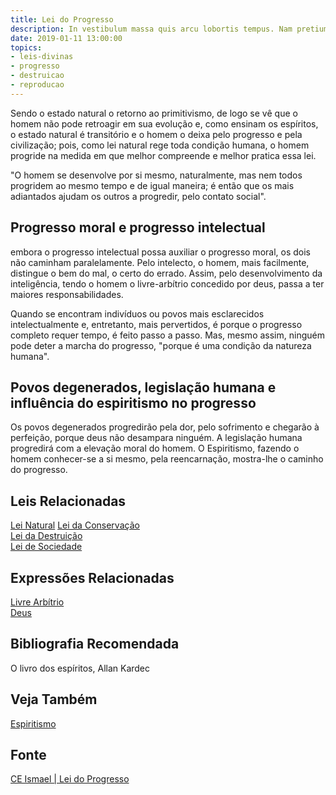 ```yaml
---
title: Lei do Progresso
description: In vestibulum massa quis arcu lobortis tempus. Nam pretium arcu in odio vulputate luctus.
date: 2019-01-11 13:00:00
topics: 
- leis-divinas
- progresso
- destruicao
- reproducao
---
```


Sendo o estado natural o retorno ao primitivismo, de logo se vê que o homem não
pode retroagir em sua evolução e, como ensinam os espíritos, o estado natural é
transitório e o homem o deixa pelo progresso e pela civilização; pois, como lei
natural rege toda condição humana, o homem progride na medida em que melhor
compreende e melhor pratica essa lei. 

"O homem se desenvolve por si mesmo, naturalmente, mas nem todos progridem ao
mesmo tempo e de igual maneira; é então que os mais adiantados ajudam os outros
a progredir, pelo contato social".

## Progresso moral e progresso intelectual
embora o progresso intelectual possa auxiliar o progresso moral, os dois não
caminham paralelamente. Pelo intelecto, o homem, mais facilmente, distingue o
bem do mal, o certo do errado. Assim, pelo desenvolvimento da inteligência,
tendo o homem o livre-arbítrio concedido por deus, passa a ter maiores
responsabilidades. 

Quando se encontram indivíduos ou povos mais esclarecidos intelectualmente e,
entretanto, mais pervertidos, é porque o progresso completo requer tempo, é
feito passo a passo. Mas, mesmo assim, ninguém pode deter a marcha do progresso,
"porque é uma condição da natureza humana".

## Povos degenerados, legislação humana e influência do espiritismo no progresso
Os povos degenerados progredirão pela dor, pelo sofrimento e chegarão à
perfeição, porque deus não desampara ninguém. A legislação humana progredirá com
a elevação moral do homem. O Espiritismo, fazendo o homem conhecer-se a si
mesmo, pela reencarnação, mostra-lhe o caminho do progresso. 



## Leis Relacionadas
[Lei Natural](../natural)
[Lei da Conservação](../conservacao)  
[Lei da Destruição](../conservacao)  
[Lei de Sociedade](../sociedade)  

## Expressões Relacionadas
[Livre Arbítrio](/sobre/livre-arbitrio)  
[Deus](/sobre/deus)

## Bibliografia Recomendada
O livro dos espíritos, Allan Kardec  

## Veja Também
[Espiritismo](/espiritismo)

## Fonte
[CE Ismael | Lei do Progresso](https://www.ceismael.com.br/download/apostila/apost1.htm)
